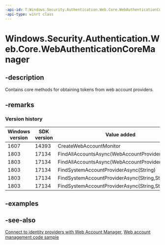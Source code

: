 ```yaml
---
-api-id: T:Windows.Security.Authentication.Web.Core.WebAuthenticationCoreManager
-api-type: winrt class
---
```


<!-- Class syntax.
public class WebAuthenticationCoreManager 
-->

# Windows.Security.Authentication.Web.Core.WebAuthenticationCoreManager

## -description
Contains core methods for obtaining tokens from web account providers.

## -remarks

### Version history

| Windows version | SDK version | Value added |
| -- | -- | -- |
| 1607 | 14393 | CreateWebAccountMonitor |
| 1803 | 17134 | FindAllAccountsAsync(WebAccountProvider) |
| 1803 | 17134 | FindAllAccountsAsync(WebAccountProvider,String) |
| 1803 | 17134 | FindSystemAccountProviderAsync(String) |
| 1803 | 17134 | FindSystemAccountProviderAsync(String,String) |
| 1803 | 17134 | FindSystemAccountProviderAsync(String,String,User) |

## -examples

## -see-also
[Connect to identity providers with Web Account Manager](https://docs.microsoft.com/windows/uwp/security/web-account-manager), [Web account management code sample](https://github.com/Microsoft/Windows-universal-samples/tree/master/Samples/WebAccountManagement)
